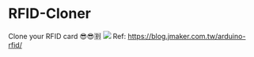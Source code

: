 # RFID-Cloner
Clone your RFID card 😎😎🈹
![](https://i.imgur.com/GrXeHiL.png)
Ref: https://blog.jmaker.com.tw/arduino-rfid/
